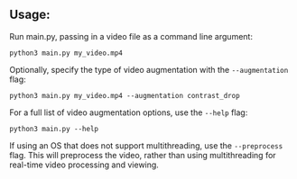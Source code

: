 ## Usage:
Run main.py, passing in a video file as a command line argument:
```
python3 main.py my_video.mp4
```

Optionally, specify the type of video augmentation with the `--augmentation` flag:
```
python3 main.py my_video.mp4 --augmentation contrast_drop
```

For a full list of video augmentation options, use the `--help` flag:
```
python3 main.py --help
```

If using an OS that does not support multithreading, use the `--preprocess` flag. This will preprocess the video, rather than using multithreading for real-time video processing and viewing.
